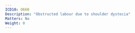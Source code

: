 ```yaml
---
ICD10: O660
Description: "Obstructed labour due to shoulder dystocia"
Matters: No
Weight: 0
---
```


